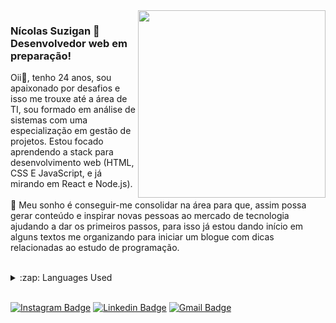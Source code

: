 <img align="right" width="300" height="300" src="https://user-images.githubusercontent.com/28414038/118911448-940bc200-b8fc-11eb-9e2c-e943dfc08e09.png">

### Nícolas Suzigan 🧙 Desenvolvedor web em preparação!

Oii👋, tenho 24 anos, sou apaixonado por desafios e isso me trouxe até a área de TI, sou formado em análise de sistemas com uma especialização em gestão de projetos. Estou focado aprendendo a stack para desenvolvimento web (HTML, CSS E JavaScript, e já mirando em React e Node.js). 
<br/><br/>
 💭 Meu sonho é conseguir-me consolidar na área para que, assim possa gerar conteúdo e inspirar novas pessoas ao mercado de tecnologia ajudando a dar os primeiros passos, para isso já estou dando início em alguns textos me organizando para iniciar um blogue com dicas relacionadas ao estudo de programação.
<br/><br/>
<details>
  <summary>:zap: Languages Used</summary>
  <img src="https://github-readme-stats.vercel.app/api/top-langs/?username=nicolassuzigan&layout=compact&bg_color=ffffff&text_color=333333">
</details>
<br/>

[![Instagram Badge](https://img.shields.io/badge/-Instagram-6633cc?style=flat-blue&labelColor=6633cc&logo=instagram&logoColor=white&link=https://intagram.com/nicksuzigan)](https://instagram.com/nicksuzigan) 
[![Linkedin Badge](https://img.shields.io/badge/-Linkedin%20-blue?style=flat-blue&logo=Linkedin&logoColor=white&link=https://www.linkedin.com/in/nicolassuzigan/)](https://www.linkedin.com/in/nicolassuzigan/) 
[![Gmail Badge](https://img.shields.io/badge/-Gmail-c14438?style=flat-blue&logo=Gmail&logoColor=white&link=mailto:nicolas.gan.people@gmail.com)](mailto:nicolas.gan.people@gmail.com)



<!--
**NicolasSuzigan/NicolasSuzigan** is a ✨ _special_ ✨ repository because its `README.md` (this file) appears on your GitHub profile.

Here are some ideas to get you started:

- 🔭 I’m currently working on ...
- 🌱 I’m currently learning ...
- 👯 I’m looking to collaborate on ...
- 🤔 I’m looking for help with ...
- 💬 Ask me about ...
- 📫 How to reach me: ...
- 😄 Pronouns: ...
- ⚡ Fun fact: ...
-->
